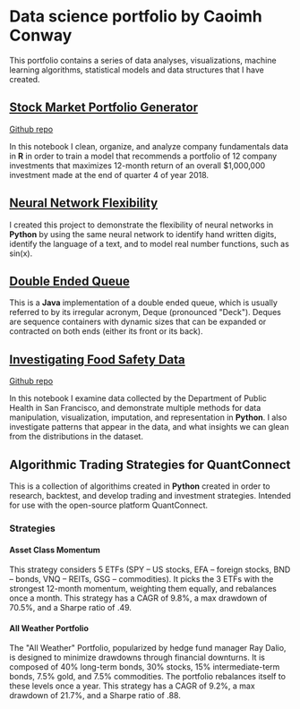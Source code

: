 # Data science portfolio by Caoimh Conway

This portfolio contains a series of data analyses, visualizations, machine learning algorithms, statistical models and data structures that I have created.

## [Stock Market Portfolio Generator](https://nbviewer.jupyter.org/github/CaoimhConway/StockMarketPortfolioGenerator/blob/master/StockMarketPortfolioGenerator.ipynb)
[Github repo](https://github.com/CaoimhConway/StockMarketPortfolioGenerator/blob/master/StockMarketPortfolioGenerator.ipynb)

In this notebook I clean, organize, and analyze company fundamentals data in **R** in order to train a model that recommends a portfolio of 12 company investments that maximizes 12-month return of an overall $1,000,000 investment made at the end of quarter 4 of year 2018.


## [Neural Network Flexibility](https://github.com/CaoimhConway/NeuralNetworkFlexibility)

I created this project to demonstrate the flexibility of neural networks in **Python** by using the same neural network to identify hand written digits, identify the language of a text, and to model real number functions, such as sin(x).


## [Double Ended Queue](https://github.com/CaoimhConway/DoubleEndedQueue)
This is a **Java** implementation of a double ended queue, which is usually referred to by its irregular acronym, Deque (pronounced "Deck").  Deques are sequence containers with dynamic sizes that can be expanded or contracted on both ends (either its front or its back). 

## [Investigating Food Safety Data](https://nbviewer.jupyter.org/github/CaoimhConway/InvestigatingFoodSafetyData/blob/master/Investigating%20Food%20Safety%20Data.ipynb)
[Github repo](https://github.com/CaoimhConway/InvestigatingFoodSafetyData)

In this notebook I examine data collected by the Department of Public Health in San Francisco, and demonstrate multiple methods for data manipulation, visualization, imputation, and representation in **Python**. I also investigate patterns that appear in the data, and what insights we can glean from the distributions in the dataset.

## Algorithmic Trading Strategies for QuantConnect

This is a collection of algorithims created in **Python** created in order to research, backtest, and develop trading and investment strategies. Intended for use with the open-source platform QuantConnect. 


### Strategies

#### Asset Class Momentum

This strategy considers 5 ETFs (SPY – US stocks, EFA – foreign stocks, BND – bonds, VNQ – REITs, GSG – commodities). It picks the 3 ETFs with the strongest 12-month momentum, weighting them equally, and rebalances once a month. This strategy has a CAGR of 9.8%, a max drawdown of 70.5%, and a Sharpe ratio of .49.

<script src='https://www.quantconnect.com/terminal/backtest.js?sid=434dbef842cee46850dbfba07cc4534d'></script>


#### All Weather Portfolio 

The "All Weather" Portfolio, popularized by hedge fund manager Ray Dalio, is designed to minimize drawdowns through financial downturns. It is composed of 40% long-term bonds, 30% stocks, 15% intermediate-term bonds, 7.5% gold, and 7.5% commodities. The portfolio rebalances itself to these levels once a year. This strategy has a CAGR of 9.2%, a max drawdown of 21.7%, and a Sharpe ratio of .88.

<script src='https://www.quantconnect.com/terminal/backtest.js?sid=1bb306edc363c0c80b9580744d8dfc26'></script>
